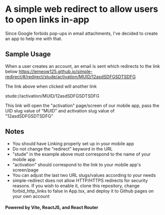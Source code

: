 # A simple web redirect to allow users to open links in-app

Since Google forbids pop-ups in email attachments, I've decided to create an app to help me with that.

## Sample Usage

When a user creates an account, an email is sent which redirects to the link below
https://lemeow125.github.io/simple-redirect/#/redirect/stude/activation/MUID/12asdSDFGSDTSDFG

The link above when clicked will another link

stude://activation/MUID/12asdSDFGSDTSDFG

This link will open the "activation" page/screen of our mobile app, pass the UID slug value of "MUID" and activation slug value of "12asdSDFGSDTSDFG"

## Notes

- You should have Linking properly set up in your mobile app
- Do not change the "redirect" keyword in the URL
- "stude" in the example above must correspond to the name of your mobile app
- "activation" should correspond to the link to your mobile app's screen/page
- You can adjust the last two URL slugs/values according to your needs
- simple-redirect does not allow HTTP/HTTPS redirects for security reasons. If you wish to enable it, clone this repository, change forbid_http_links to false in App.tsx, and deploy it to Github pages on your own account

#### Powered by Vite, ReactJS, and React Router
